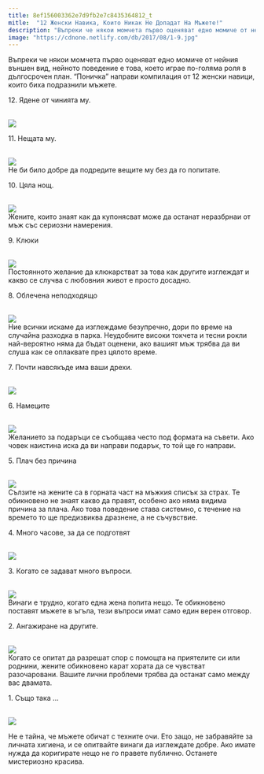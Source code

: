 ```yaml
---
title: 8ef156003362e7d9fb2e7c8435364812_t
mitle:  "12 Женски Навика, Които Никак Не Допадат На Мъжете!"
description: "Въпреки че някои момчета първо оценяват едно момиче от нейния външен вид, нейното поведение е това, което играе по-голяма роля в дългосрочен план. &qout;Поничка&qout; направи �"
image: "https://cdnone.netlify.com/db/2017/08/1-9.jpg"
---
```


 <p>Въпреки че някои момчета първо оценяват едно момиче от нейния външен вид, нейното поведение е това, което играе по-голяма роля в дългосрочен план. “Поничка” направи компилация от 12 женски навици, които биха подразнили мъжете.</p>      <p>12. Ядене от чинията му.</p> <p> <br/><img src="https://cdnone.netlify.com/db/2017/08/1-9.jpg"/><br/></p> <p>11. Нещата му.</p>      <p> <br/><img src="https://cdnone.netlify.com/db/2017/08/2-8.jpg"/><br/> Не би било добре да подредите вещите му без да го попитате.</p> <p>10. Цяла нощ.</p> <p> <br/><img src="https://cdnone.netlify.com/db/2017/08/3-10.jpg"/><br/> Жените, които знаят как да купонясват може да останат неразбрнаи от мъж със сериозни намерения.</p> <p>9. Клюки</p>      <p> <br/><img src="https://cdnone.netlify.com/db/2017/08/4-8-760x505.jpg"/><br/> Постоянното желание да клюкарстват за това как другите изглеждат и какво се случва с любовния живот е просто досадно.</p> <p>8. Облечена неподходящо</p> <p> <br/><img src="https://cdnone.netlify.com/db/2017/08/5-8.jpg"/><br/> Ние всички искаме да изглеждаме безупречно, дори по време на случайна разходка в парка. Неудобните високи токчета и тесни рокли най-вероятно няма да бъдат оценени, ако вашият мъж трябва да ви слуша как се оплаквате през цялото време.</p> <p>7. Почти навсякъде има ваши дрехи.</p> <p> <br/><img src="https://cdnone.netlify.com/db/2017/08/6-9.jpg"/><br/></p> <p>6. Намеците</p>      <p> <br/><img src="https://cdnone.netlify.com/db/2017/08/7-9.jpg"/><br/> Желанието за подаръци се съобщава често под формата на съвети. Ако човек наистина иска да ви направи подарък, то той ще го направи.</p> <p>5. Плач без причина</p> <p> <br/><img src="https://cdnone.netlify.com/db/2017/08/8-11.jpg"/><br/> Сълзите на жените са в горната част на мъжкия списък за страх. Те обикновено не знаят какво да правят, особено ако няма видима причина за плача. Ако това поведение става системно, с течение на времето то ще предизвиква дразнене, а не съчувствие.</p> <p>4. Много часове, за да се подготвят</p>      <p> <br/><img src="https://cdnone.netlify.com/db/2017/08/9-9.jpg"/><br/></p> <p>3. Когато се задават много въпроси.</p> <p> <br/><img src="https://cdnone.netlify.com/db/2017/08/11-8.jpg"/><br/> Винаги е трудно, когато една жена попита нещо. Те обикновено поставят мъжете в ъгъла, тези въпроси имат само един верен отговор.</p> <p>2. Ангажиране на другите.</p> <p> <br/><img src="https://cdnone.netlify.com/db/2017/08/12-8.jpg"/><br/> Когато се опитат да разрешат спор с помощта на приятелите си или роднини, жените обикновено карат хората да се чувстват разочаровани. Вашите лични проблеми трябва да останат само между вас двамата.</p> <p>1. Също така …</p> <p> <br/><img src="https://cdnone.netlify.com/db/2017/08/7-Tips-To-Look-Your-Best-in-Photos.jpg"/><br/></p> <p>Не е тайна, че мъжете обичат с техните очи. Ето защо, не забравяйте за личната хигиена, и се опитвайте винаги да изглеждате добре. Ако имате нужда да коригирате нещо не го правете публично. Останете мистериозно красива.</p>       